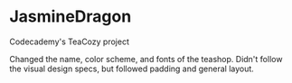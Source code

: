 # JasmineDragon
Codecademy's TeaCozy project

Changed the name, color scheme, and fonts of the teashop.
Didn't follow the visual design specs, but followed padding and general layout.
